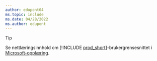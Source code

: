```yaml
---
author: edupont04
ms.topic: include
ms.date: 04/28/2022
ms.author: edupont
---
```

> [!TIP]
> Se nettlæringsinnhold om [!INCLUDE [prod_short](prod_short.md)]-brukergrensesnittet i [Microsoft-opplæring](/training/dynamics365/business-central?WT.mc_id=dyn365bc_landingpage-docs).
